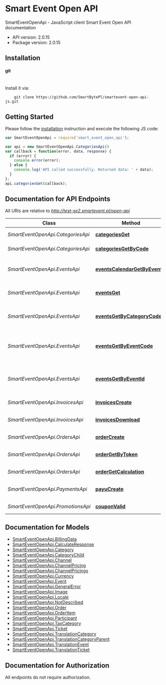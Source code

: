 # Smart Event Open API

SmartEventOpenApi - JavaScript client
Smart Event Open API documentation

- API version: 2.0.15
- Package version: 2.0.15

## Installation

#### git
#
Install it via:

```shell
    git clone https://github.com/SmartBytePl/smartevent-open-api-js.git
```

## Getting Started

Please follow the [installation](#installation) instruction and execute the following JS code:

```javascript
var SmartEventOpenApi = require('smart_event_open_api');

var api = new SmartEventOpenApi.CategoriesApi()
var callback = function(error, data, response) {
  if (error) {
    console.error(error);
  } else {
    console.log('API called successfully. Returned data: ' + data);
  }
};
api.categoriesGet(callback);
```

## Documentation for API Endpoints

All URIs are relative to *http://test-se2.smartevent.pl/open-api*

Class | Method | HTTP request | Description
------------ | ------------- | ------------- | -------------
*SmartEventOpenApi.CategoriesApi* | [**categoriesGet**](docs/CategoriesApi.md#categoriesGet) | **GET** /categories | Get list of all categories
*SmartEventOpenApi.CategoriesApi* | [**categoriesGetByCode**](docs/CategoriesApi.md#categoriesGetByCode) | **GET** /categories/{code} | Get category details
*SmartEventOpenApi.EventsApi* | [**eventsCalendarGetByEventId**](docs/EventsApi.md#eventsCalendarGetByEventId) | **GET** /open-api/events/{eventId}/calendar/{type} | Get specific event calendar by type_extension
*SmartEventOpenApi.EventsApi* | [**eventsGet**](docs/EventsApi.md#eventsGet) | **GET** /events | Get Events from the system
*SmartEventOpenApi.EventsApi* | [**eventsGetByCategoryCode**](docs/EventsApi.md#eventsGetByCategoryCode) | **GET** /category-events/by-code/{code} | Get events data for specied category code
*SmartEventOpenApi.EventsApi* | [**eventsGetByEventCode**](docs/EventsApi.md#eventsGetByEventCode) | **GET** /events/by-code/{code} | Get specific event data from the system by event code
*SmartEventOpenApi.EventsApi* | [**eventsGetByEventId**](docs/EventsApi.md#eventsGetByEventId) | **GET** /events/by-id/{id} | Get specific event data from the system by event id
*SmartEventOpenApi.InvoicesApi* | [**invoicesCreate**](docs/InvoicesApi.md#invoicesCreate) | **GET** /invoices/{type}/create/{tokenValue} | Create invoice by type
*SmartEventOpenApi.InvoicesApi* | [**invoicesDownload**](docs/InvoicesApi.md#invoicesDownload) | **GET** /invoices/{type}/download/{tokenValue} | Download invoice by type for order
*SmartEventOpenApi.OrdersApi* | [**orderCreate**](docs/OrdersApi.md#orderCreate) | **GET** /order/create | Create order in system
*SmartEventOpenApi.OrdersApi* | [**orderGetByToken**](docs/OrdersApi.md#orderGetByToken) | **GET** /order/{tokenValue} | Get details about created order
*SmartEventOpenApi.OrdersApi* | [**orderGetCalculation**](docs/OrdersApi.md#orderGetCalculation) | **GET** /order/calculate | Calculate order
*SmartEventOpenApi.PaymentsApi* | [**payuCreate**](docs/PaymentsApi.md#payuCreate) | **GET** /payments/payu/create/{tokenValue} | Create payment for order
*SmartEventOpenApi.PromotionsApi* | [**couponValid**](docs/PromotionsApi.md#couponValid) | **GET** /promotions/coupon/{coupon} | Verify coupon validiation

## Documentation for Models

 - [SmartEventOpenApi.BillingData](docs/BillingData.md)
 - [SmartEventOpenApi.CalculateResponse](docs/CalculateResponse.md)
 - [SmartEventOpenApi.Category](docs/Category.md)
 - [SmartEventOpenApi.CategoryChild](docs/CategoryChild.md)
 - [SmartEventOpenApi.Channel](docs/Channel.md)
 - [SmartEventOpenApi.ChannelPricing](docs/ChannelPricing.md)
 - [SmartEventOpenApi.ChannelPricings](docs/ChannelPricings.md)
 - [SmartEventOpenApi.Currency](docs/Currency.md)
 - [SmartEventOpenApi.Event](docs/Event.md)
 - [SmartEventOpenApi.GeneralError](docs/GeneralError.md)
 - [SmartEventOpenApi.Image](docs/Image.md)
 - [SmartEventOpenApi.Locale](docs/Locale.md)
 - [SmartEventOpenApi.NotDescribed](docs/NotDescribed.md)
 - [SmartEventOpenApi.Order](docs/Order.md)
 - [SmartEventOpenApi.OrderItem](docs/OrderItem.md)
 - [SmartEventOpenApi.Participant](docs/Participant.md)
 - [SmartEventOpenApi.TaxCategory](docs/TaxCategory.md)
 - [SmartEventOpenApi.Ticket](docs/Ticket.md)
 - [SmartEventOpenApi.TranslationCategory](docs/TranslationCategory.md)
 - [SmartEventOpenApi.TranslationCategoryParent](docs/TranslationCategoryParent.md)
 - [SmartEventOpenApi.TranslationEvent](docs/TranslationEvent.md)
 - [SmartEventOpenApi.TranslationTicket](docs/TranslationTicket.md)

## Documentation for Authorization

 All endpoints do not require authorization.
